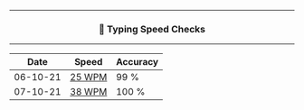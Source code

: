 ------------------------------------------------------------------------

### <p align ="center"> 💢 Typing Speed Checks </p> 

----------------------------------------------------------------------



|   Date      |    Speed    |   Accuracy  |
| ----------- | ----------- |  ---------- |
| 06-10-21    | [25 WPM](https://github.com/cleanhand/phase-1-Chayan-11/blob/main/Typing%20Speed%20Test%20Challenge/Screenshots/06-10-21.md) |  99 % |
| 07-10-21    | [38 WPM](https://github.com/cleanhand/phase-1-Chayan-11/blob/main/Typing%20Speed%20Test%20Challenge/screenshots/07-10-21.md) | 100 % |
  
